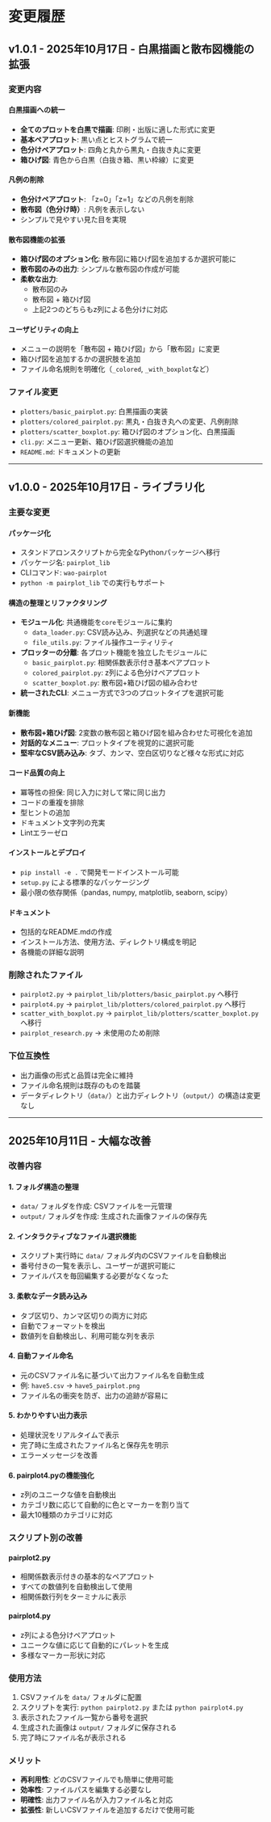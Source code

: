 # 変更履歴

## v1.0.1 - 2025年10月17日 - 白黒描画と散布図機能の拡張

### 変更内容

#### 白黒描画への統一
- **全てのプロットを白黒で描画**: 印刷・出版に適した形式に変更
- **基本ペアプロット**: 黒い点とヒストグラムで統一
- **色分けペアプロット**: 四角と丸から黒丸・白抜き丸に変更
- **箱ひげ図**: 青色から白黒（白抜き箱、黒い枠線）に変更

#### 凡例の削除
- **色分けペアプロット**: 「z=0」「z=1」などの凡例を削除
- **散布図（色分け時）**: 凡例を表示しない
- シンプルで見やすい見た目を実現

#### 散布図機能の拡張
- **箱ひげ図のオプション化**: 散布図に箱ひげ図を追加するか選択可能に
- **散布図のみの出力**: シンプルな散布図の作成が可能
- **柔軟な出力**: 
  - 散布図のみ
  - 散布図 + 箱ひげ図
  - 上記2つのどちらもz列による色分けに対応

#### ユーザビリティの向上
- メニューの説明を「散布図 + 箱ひげ図」から「散布図」に変更
- 箱ひげ図を追加するかの選択肢を追加
- ファイル命名規則を明確化（`_colored`, `_with_boxplot`など）

### ファイル変更
- `plotters/basic_pairplot.py`: 白黒描画の実装
- `plotters/colored_pairplot.py`: 黒丸・白抜き丸への変更、凡例削除
- `plotters/scatter_boxplot.py`: 箱ひげ図のオプション化、白黒描画
- `cli.py`: メニュー更新、箱ひげ図選択機能の追加
- `README.md`: ドキュメントの更新

---

## v1.0.0 - 2025年10月17日 - ライブラリ化

### 主要な変更

#### パッケージ化
- スタンドアロンスクリプトから完全なPythonパッケージへ移行
- パッケージ名: `pairplot_lib`
- CLIコマンド: `wao-pairplot`
- `python -m pairplot_lib` での実行もサポート

#### 構造の整理とリファクタリング
- **モジュール化**: 共通機能を`core`モジュールに集約
  - `data_loader.py`: CSV読み込み、列選択などの共通処理
  - `file_utils.py`: ファイル操作ユーティリティ
- **プロッターの分離**: 各プロット機能を独立したモジュールに
  - `basic_pairplot.py`: 相関係数表示付き基本ペアプロット
  - `colored_pairplot.py`: z列による色分けペアプロット
  - `scatter_boxplot.py`: 散布図+箱ひげ図の組み合わせ
- **統一されたCLI**: メニュー方式で3つのプロットタイプを選択可能

#### 新機能
- **散布図+箱ひげ図**: 2変数の散布図と箱ひげ図を組み合わせた可視化を追加
- **対話的なメニュー**: プロットタイプを視覚的に選択可能
- **堅牢なCSV読み込み**: タブ、カンマ、空白区切りなど様々な形式に対応

#### コード品質の向上
- 冪等性の担保: 同じ入力に対して常に同じ出力
- コードの重複を排除
- 型ヒントの追加
- ドキュメント文字列の充実
- Lintエラーゼロ

#### インストールとデプロイ
- `pip install -e .` で開発モードインストール可能
- `setup.py` による標準的なパッケージング
- 最小限の依存関係（pandas, numpy, matplotlib, seaborn, scipy）

#### ドキュメント
- 包括的なREADME.mdの作成
- インストール方法、使用方法、ディレクトリ構成を明記
- 各機能の詳細な説明

### 削除されたファイル
- `pairplot2.py` → `pairplot_lib/plotters/basic_pairplot.py` へ移行
- `pairplot4.py` → `pairplot_lib/plotters/colored_pairplot.py` へ移行
- `scatter_with_boxplot.py` → `pairplot_lib/plotters/scatter_boxplot.py` へ移行
- `pairplot_research.py` → 未使用のため削除

### 下位互換性
- 出力画像の形式と品質は完全に維持
- ファイル命名規則は既存のものを踏襲
- データディレクトリ（`data/`）と出力ディレクトリ（`output/`）の構造は変更なし

---

## 2025年10月11日 - 大幅な改善

### 改善内容

#### 1. フォルダ構造の整理
- `data/` フォルダを作成: CSVファイルを一元管理
- `output/` フォルダを作成: 生成された画像ファイルの保存先

#### 2. インタラクティブなファイル選択機能
- スクリプト実行時に `data/` フォルダ内のCSVファイルを自動検出
- 番号付きの一覧を表示し、ユーザーが選択可能に
- ファイルパスを毎回編集する必要がなくなった

#### 3. 柔軟なデータ読み込み
- タブ区切り、カンマ区切りの両方に対応
- 自動でフォーマットを検出
- 数値列を自動検出し、利用可能な列を表示

#### 4. 自動ファイル命名
- 元のCSVファイル名に基づいて出力ファイル名を自動生成
- 例: `have5.csv` → `have5_pairplot.png`
- ファイル名の衝突を防ぎ、出力の追跡が容易に

#### 5. わかりやすい出力表示
- 処理状況をリアルタイムで表示
- 完了時に生成されたファイル名と保存先を明示
- エラーメッセージを改善

#### 6. pairplot4.pyの機能強化
- z列のユニークな値を自動検出
- カテゴリ数に応じて自動的に色とマーカーを割り当て
- 最大10種類のカテゴリに対応

### スクリプト別の改善

#### pairplot2.py
- 相関係数表示付きの基本的なペアプロット
- すべての数値列を自動検出して使用
- 相関係数行列をターミナルに表示

#### pairplot4.py
- z列による色分けペアプロット
- ユニークな値に応じて自動的にパレットを生成
- 多様なマーカー形状に対応

### 使用方法

1. CSVファイルを `data/` フォルダに配置
2. スクリプトを実行: `python pairplot2.py` または `python pairplot4.py`
3. 表示されたファイル一覧から番号を選択
4. 生成された画像は `output/` フォルダに保存される
5. 完了時にファイル名が表示される

### メリット

- **再利用性**: どのCSVファイルでも簡単に使用可能
- **効率性**: ファイルパスを編集する必要なし
- **明確性**: 出力ファイル名が入力ファイル名と対応
- **拡張性**: 新しいCSVファイルを追加するだけで使用可能

